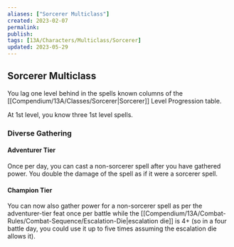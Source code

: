 ```yaml
---
aliases: ["Sorcerer Multiclass"]
created: 2023-02-07
permalink: 
publish: 
tags: [13A/Characters/Multiclass/Sorcerer]
updated: 2023-05-29
---
```


## Sorcerer Multiclass

You lag one level behind in the spells known columns of the [[Compendium/13A/Classes/Sorcerer|Sorcerer]] Level Progression table. 

At 1st level, you know three 1st level spells.

### Diverse Gathering

#### Adventurer Tier

Once per day, you can cast a non-sorcerer spell after you have gathered power. You double the damage of the spell as if it were a sorcerer spell.

#### Champion Tier

You can now also gather power for a non-sorcerer spell as per the adventurer-tier feat once per battle while the [[Compendium/13A/Combat-Rules/Combat-Sequence/Escalation-Die|escalation die]] is 4+ (so in a four battle day, you could use it up to five times assuming the escalation die allows it).

